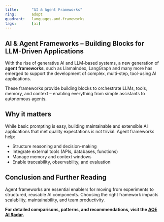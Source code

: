 ```yaml
---
title:      "AI & Agent Frameworks"
ring:       adopt
quadrant:   languages-and-frameworks
tags:       [ai]
---
```


## AI & Agent Frameworks – Building Blocks for LLM-Driven Applications

With the rise of generative AI and LLM-based systems, a new generation of **agent frameworks**, such as LlamaIndex, LangGraph and many more has emerged to support the development of complex, multi-step, tool-using AI applications.

These frameworks provide building blocks to orchestrate LLMs, tools, memory, and context – enabling everything from simple assistants to autonomous agents.

## Why it matters

While basic prompting is easy, building maintainable and extensible AI applications that met quality expectations is not trivial. Agent frameworks help:

- Structure reasoning and decision-making
- Integrate external tools (APIs, databases, functions)
- Manage memory and context windows
- Enable traceability, observability, and evaluation

## Conclusion and Further Reading

Agent frameworks are essential enablers for moving from experiments to structured, reusable AI components. Choosing the right framework impacts scalability, maintainability, and team productivity.

**For detailed comparisons, patterns, and recommendations, visit the [AOE AI Radar](https://ai-radar.aoe.com/).**
